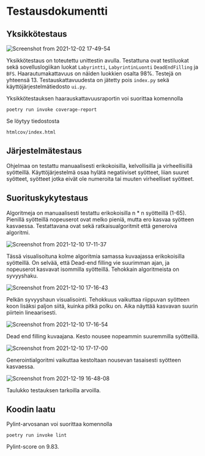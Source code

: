 # Testausdokumentti

## Yksikkötestaus

![Screenshot from 2021-12-02 17-49-54](https://user-images.githubusercontent.com/75749790/144456011-f31d1f6f-e217-4f4d-91dd-0e686251f310.png)

Yksikkötestaus on toteutettu unittestin avulla. Testattuna ovat testiluokat sekä sovelluslogiikan luokat `Labyrintti`, `LabyrintinLuonti` `DeadEndFilling` ja `BFS`. Haarautumakattavuus on näiden luokkien osalta 98%. Testejä on yhteensä 13. 
Testauskattavuudesta on jätetty pois `index.py` sekä käyttöjärjestelmätiedosto `ui.py`.

Yksikkötestauksen haarauskattavuusraportin voi suorittaa komennolla 
```
poetry run invoke coverage-report
```

Se löytyy tiedostosta 
```
htmlcov/index.html
```
## Järjestelmätestaus

Ohjelmaa on testattu manuaalisesti erikokoisilla, kelvollisilla ja virheellisillä syötteillä. Käyttöjärjestelmä osaa hylätä negatiiviset syötteet, liian suuret syötteet, syötteet jotka eivät ole numeroita tai muuten virheelliset syötteet.

## Suorituskykytestaus

Algoritmeja on manuaalisesti testattu erikokoisilla n * n syötteillä (1-65). Pienillä syötteillä nopeuserot ovat melko pieniä, mutta ero kasvaa syötteen kasvaessa. Testattavana ovat sekä ratkaisualgoritmit että generoiva algoritmi.

![Screenshot from 2021-12-10 17-11-37](https://user-images.githubusercontent.com/75749790/145596958-d3f78f49-cc54-4404-ac32-e61ec32baed8.png)

Tässä visualisoituna kolme algoritmia samassa kuvaajassa erikokoisilla syötteillä. On selvää, että Dead-end filling vie suurimman ajan, ja nopeuserot kasvavat isommilla syötteillä. Tehokkain algoritmeista on syvyyshaku.

![Screenshot from 2021-12-10 17-16-43](https://user-images.githubusercontent.com/75749790/145597187-bd7e63ee-fb69-44fb-87de-9d785f43915a.png)

Pelkän syvyyshaun visualisointi. Tehokkuus vaikuttaa riippuvan syötteen koon lisäksi paljon siitä, kuinka pitkä polku on.
Aika näyttää kasvavan suurin piirtein lineaarisesti.

![Screenshot from 2021-12-10 17-16-54](https://user-images.githubusercontent.com/75749790/145597199-54155f53-6aac-4a2f-934a-c0e425fe8a8f.png)

Dead end filling kuvaajana. Kesto nousee nopeammin suuremmilla syötteillä.

![Screenshot from 2021-12-10 17-17-00](https://user-images.githubusercontent.com/75749790/145597225-78f3398d-6f18-4119-9f49-e9570ee00ce9.png)

Generointialgoritmi vaikuttaa kestoltaan nousevan tasaisesti syötteen kasvaessa.

![Screenshot from 2021-12-19 16-48-08](https://user-images.githubusercontent.com/75749790/146679259-fd88a526-75b0-46ab-a09f-85f40855604c.png)

Taulukko testauksen tarkoilla arvoilla.

## Koodin laatu

Pylint-arvosanan voi suorittaa komennolla
```
poetry run invoke lint
```

Pylint-score on 9.83.
